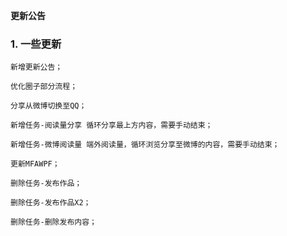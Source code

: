 **更新公告**


### 1. 一些更新

    新增更新公告；

    优化圈子部分流程；

    分享从微博切换至QQ；

    新增任务-阅读量分享 循环分享最上方内容，需要手动结束；

    新增任务-微博阅读量 端外阅读量，循环浏览分享至微博的内容，需要手动结束；  

    更新MFAWPF；

    删除任务-发布作品；

    删除任务-发布作品X2；

    删除任务-删除发布内容；